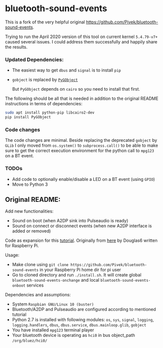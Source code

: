 


# bluetooth-sound-events

This is a fork of the very helpful original https://github.com/Pivek/bluetooth-sound-events.

Trying to run the April 2020 version of this tool on current kernel `5.4.79-v7+` caused several issues. I could address them successfully and happily share the results.

### Updated Dependencies:
- The easiest way to get `dbus` and `signal` is to install `pip`
- `gobject` is replaced by [`PyGObject`][3]

   But `PyGObject` depends on `cairo` so you need to install that first.

The following should be all that is needed in addition to the original README instructions in terms of dependencies:
```bash
sudo apt install python-pip libcairo2-dev
pip install PyGObject
```
### Code changes
The code changes are minimal. Beside replacing the deprecated `gobject` by `GLib` I only moved from `os.system()` to `subprocess.call()` to be able to make sure to get the correct execution environment for the python call to `mpg123` on a BT event.

### TODOs
- Add code to optionally enable/disable a LED on a BT event (using `GPIO`)
- Move to Python 3

## Original README:

Add new functionalities:
- Sound on boot (when A2DP sink into Pulseaudio is ready)
- Sound on connect or disconnect events (when new A2DP interface is added or removed)

Code as expansion for this [tutorial][1].
Originally from [here][2] by Douglas6 written for Raspberry Pi.

Usage:
- Make clone using `git clone https://github.com/Pivek/bluetooth-sound-events` in your Raspberry Pi home dir for pi user
- Go to cloned directory and run `./install.sh`. It will create global `bluetooth-sound-events-onchange` and local `bluetooth-sound-events-onboot` services

Dependencies and assumptions:
- System `Raspbian GNU/Linux 10 (buster)`
- Bluetooth/A2DP and Pulseaudio are configured according to mentioned tutorial
- Python 2.7 is installed with following modules: `os`, `sys`, `signal`, `logging`, `logging.handlers`, `dbus`, `dbus.service`, `dbus.mainloop.glib`, `gobject`
- You have installed `mpg123` terminal player
- Your bluetooth device is operating as `hci0` in bus object_path `/org/bluez/hci0/`

[1]:https://www.raspberrypi.org/forums/viewtopic.php?t=235519
[2]:https://www.raspberrypi.org/forums/viewtopic.php?f=91&t=85101
[3]:https://pygobject.readthedocs.io/en/latest/getting_started.html